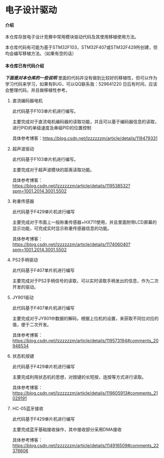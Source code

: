 # 电子设计驱动

#### 介绍
本仓库存放电子设计竞赛中常用模块驱动代码及其使用移植使用方法。

本仓库代码有可能为基于STM32F103，STM32F407或STM32F429所创建，但均会编写移植方法。（如果有空的话）


#### 本仓库已有代码介绍

***下面是对本仓库的一些说明***
里面的代码并没有做到比较好的移植性，但可以作为学习代码来学习，如果有BUG，可以QQ联系我：529641220
日后有时间，应该会整理代码，并且做移植性参考。

1. 直流编码器电机

	此代码基于F103单片机进行编写。

	主要完成对于直流电机编码器的读取功能，并且可以基于编码器信息的读取，进行PID的单级速度及串级PID的位置控制

	具体参考博客：https://blog.csdn.net/lzzzzzzm/article/details/119479331

2. 超声波驱动

	此代码基于F103单片机进行编写。

	主要完成对于超声波模块的距离读取功能。

	具体参考博客：https://blog.csdn.net/lzzzzzzm/article/details/119538532?spm=1001.2014.3001.5502

3. 称重传感器

	此代码基于F429单片机进行编写

	主要完成对于市面上一般称重传感器+HX711使用，并且里面附带LCD屏幕的显示功能，可完成实时显示称重传感器信息的功能。

	具体参考博客：https://blog.csdn.net/lzzzzzzm/article/details/117406040?spm=1001.2014.3001.5502

4. PS2手柄驱动

	此代码基于F407单片机进行编写

	主要完成对于PS2手柄信号的读取，可以实时读取手柄发出的信息，作为二次开发的驱动。

5. JY901驱动
	
	此代码基于F407单片机进行编写

	主要完成对于JY901中数据的解码，根据上位机的设置，来获取不同位对应的值，便于二次开发。

	具体参考博客：https://blog.csdn.net/lzzzzzzm/article/details/119573194#comments_20948534

6. 状态机按键

	此代码基于F429单片机进行编写

	主要完成利用状态机的思想，对按键的长短按，连按等方式进行读取。

	具体参考博客：https://blog.csdn.net/lzzzzzzm/article/details/119605913#comments_21029191

7. HC-05蓝牙接收

	此代码基于F429单片机进行编写

	主要完成蓝牙基础接收操作，其中接收部分采用DMA接收

	具体参考博客：https://blog.csdn.net/lzzzzzzm/article/details/114916509#comments_22376606


